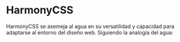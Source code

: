 # HarmonyCSS
HarmonyCSS se asemeja al agua en su versatilidad y capacidad para adaptarse al entorno del diseño web. Siguiendo la analogía del agua:
